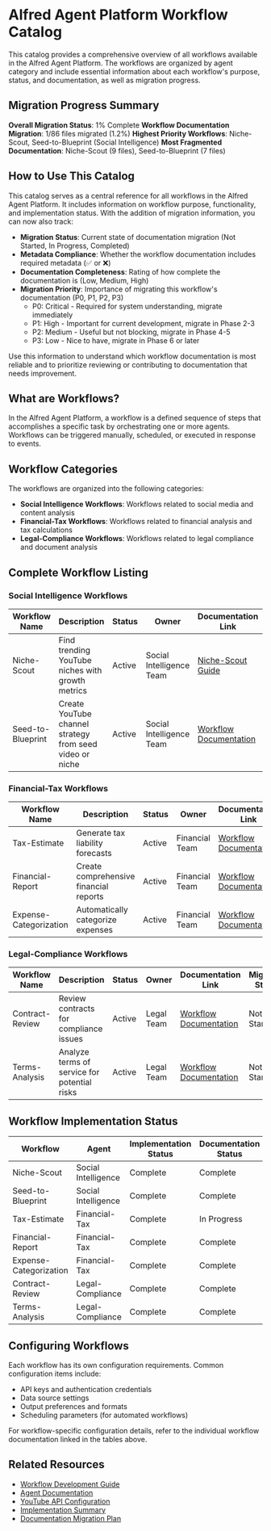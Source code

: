 # Alfred Agent Platform Workflow Catalog

This catalog provides a comprehensive overview of all workflows available in the Alfred Agent Platform. The workflows are organized by agent category and include essential information about each workflow's purpose, status, and documentation, as well as migration progress.

## Migration Progress Summary

**Overall Migration Status**: 1% Complete
**Workflow Documentation Migration**: 1/86 files migrated (1.2%)
**Highest Priority Workflows**: Niche-Scout, Seed-to-Blueprint (Social Intelligence)
**Most Fragmented Documentation**: Niche-Scout (9 files), Seed-to-Blueprint (7 files)

## How to Use This Catalog

This catalog serves as a central reference for all workflows in the Alfred Agent Platform. It includes information on workflow purpose, functionality, and implementation status. With the addition of migration information, you can now also track:

- **Migration Status**: Current state of documentation migration (Not Started, In Progress, Completed)
- **Metadata Compliance**: Whether the workflow documentation includes required metadata (✅ or ❌)
- **Documentation Completeness**: Rating of how complete the documentation is (Low, Medium, High)
- **Migration Priority**: Importance of migrating this workflow's documentation (P0, P1, P2, P3)
  - P0: Critical - Required for system understanding, migrate immediately
  - P1: High - Important for current development, migrate in Phase 2-3
  - P2: Medium - Useful but not blocking, migrate in Phase 4-5
  - P3: Low - Nice to have, migrate in Phase 6 or later

Use this information to understand which workflow documentation is most reliable and to prioritize reviewing or contributing to documentation that needs improvement.

## What are Workflows?

In the Alfred Agent Platform, a workflow is a defined sequence of steps that accomplishes a specific task by orchestrating one or more agents. Workflows can be triggered manually, scheduled, or executed in response to events.

## Workflow Categories

The workflows are organized into the following categories:

- **Social Intelligence Workflows**: Workflows related to social media and content analysis
- **Financial-Tax Workflows**: Workflows related to financial analysis and tax calculations
- **Legal-Compliance Workflows**: Workflows related to legal compliance and document analysis

## Complete Workflow Listing

### Social Intelligence Workflows

| Workflow Name | Description | Status | Owner | Documentation Link | Migration Status | Metadata Compliance | Documentation Completeness | Migration Priority |
|---------------|-------------|--------|-------|-------------------|------------------|---------------------|---------------------------|-------------------|
| Niche-Scout | Find trending YouTube niches with growth metrics | Active | Social Intelligence Team | [Niche-Scout Guide](/docs/workflows/niche-scout-implementation-guide.md) | In Progress | ❌ | Medium | P0 |
| Seed-to-Blueprint | Create YouTube channel strategy from seed video or niche | Active | Social Intelligence Team | [Workflow Documentation](/docs/workflows/by-agent/architect-apiligence/seed-to-blueprint.md) | Not Started | ❌ | Low | P1 |

### Financial-Tax Workflows

| Workflow Name | Description | Status | Owner | Documentation Link | Migration Status | Metadata Compliance | Documentation Completeness | Migration Priority |
|---------------|-------------|--------|-------|-------------------|------------------|---------------------|---------------------------|-------------------|
| Tax-Estimate | Generate tax liability forecasts | Active | Financial Team | [Workflow Documentation](/docs/workflows/by-agent/financial-tax/tax-estimate.md) | Not Started | ❌ | Medium | P2 |
| Financial-Report | Create comprehensive financial reports | Active | Financial Team | [Workflow Documentation](/docs/workflows/by-agent/financial-tax/financial-report.md) | Not Started | ❌ | High | P2 |
| Expense-Categorization | Automatically categorize expenses | Active | Financial Team | [Workflow Documentation](/docs/workflows/by-agent/financial-tax/expense-categorization.md) | Not Started | ✅ | High | P3 |

### Legal-Compliance Workflows

| Workflow Name | Description | Status | Owner | Documentation Link | Migration Status | Metadata Compliance | Documentation Completeness | Migration Priority |
|---------------|-------------|--------|-------|-------------------|------------------|---------------------|---------------------------|-------------------|
| Contract-Review | Review contracts for compliance issues | Active | Legal Team | [Workflow Documentation](/docs/workflows/by-agent/legal-compliance/contract-review.md) | Not Started | ❌ | Medium | P2 |
| Terms-Analysis | Analyze terms of service for potential risks | Active | Legal Team | [Workflow Documentation](/docs/workflows/by-agent/legal-compliance/terms-analysis.md) | Not Started | ❌ | Medium | P2 |

## Workflow Implementation Status

| Workflow | Agent | Implementation Status | Documentation Status | Last Updated | Migration Status | Documentation Fragmentation | Documentation Merge Priority |
|----------|-------|----------------------|---------------------|--------------|------------------|----------------------------|----------------------------|
| Niche-Scout | Social Intelligence | Complete | Complete | 2023-10-15 | In Progress | High (9 files) | P0 |
| Seed-to-Blueprint | Social Intelligence | Complete | Complete | 2023-10-15 | Not Started | High (7 files) | P1 |
| Tax-Estimate | Financial-Tax | Complete | In Progress | 2023-09-30 | Not Started | Medium (6 files) | P2 |
| Financial-Report | Financial-Tax | Complete | Complete | 2023-09-15 | Not Started | Low (3 files) | P2 |
| Expense-Categorization | Financial-Tax | Complete | Complete | 2023-09-15 | Not Started | Low (2 files) | P3 |
| Contract-Review | Legal-Compliance | Complete | Complete | 2023-08-22 | Not Started | Medium (5 files) | P2 |
| Terms-Analysis | Legal-Compliance | Complete | Complete | 2023-08-22 | Not Started | Low (3 files) | P2 |

## Configuring Workflows

Each workflow has its own configuration requirements. Common configuration items include:

- API keys and authentication credentials
- Data source settings
- Output preferences and formats
- Scheduling parameters (for automated workflows)

For workflow-specific configuration details, refer to the individual workflow documentation linked in the tables above.

## Related Resources

- [Workflow Development Guide](/docs/workflows/development/workflow-development-guide.md)
- [Agent Documentation](/docs/agents/README.md)
- [YouTube API Configuration](/docs/workflows/youtube-api-configuration.md)
- [Implementation Summary](/docs/workflows/IMPLEMENTATION_SUMMARY.md)
- [Documentation Migration Plan](/docs/migration-plan.md)
